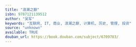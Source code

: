 ```yaml
---
title: "浪潮之巅"
isbn: 9787121139512
author: "吴军"
keywords: "互联网, IT, 商业, 浪潮之巅, 计算机, 历史, 管理, 投资"
source: "unknown"
available: TRUE
douban_url: https://book.douban.com/subject/6709783/
---
```

